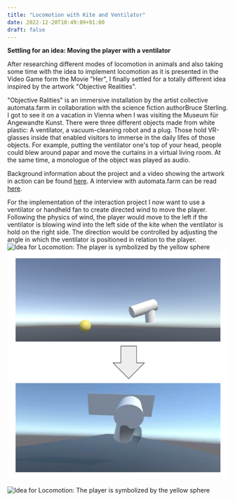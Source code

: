```yaml
---
title: "Locomotion with Kite and Ventilator"
date: 2022-12-20T10:49:09+01:00
draft: false
---
```



**Settling for an idea: Moving the player with a ventilator**

After researching different modes of locomotion in animals and also taking some time with the idea to implement locomotion as it is presented in the Video Game form the Movie "Her", I finally settled for a totally different idea inspired by the artwork "Objective Realities".

"Objective Ralities" is an immersive installation by the artist collective automata.farm in collaboration with the science fiction authorBruce Sterling. I got to see it on a vacation in Vienna when I was visiting the Museum für Angewandte Kunst. There were three different objects made from white plastic: A ventilator, a vacuum-cleaning robot and a plug. Those hold VR-glasses inside that enabled visitors to immerse in the daily lifes of those objects. For example, putting the ventilator one's top of your head, people could blew around papar and move the curtains in a virtual living room. At the same time, a monologue of the object was played as audio.

Background information about the project and a video showing the artwork in action can be found [here](https://www.wired.com/beyond-the-beyond/2018/08/automata-farm-objective-reality/). A interview with automata.farm can be read [here](https://speculativeedu.eu/interview-automato-farm/).

 For the implementation of the interaction project I now want to use a ventilator or handheld fan to create directed wind to move the player. Following the physics of wind, the player would move to the left if the ventilator is blowing wind into the left side of the kite when the ventilator is hold on the right side. The direction would be controlled by adjusting the angle in which the ventilator is positioned in relation to the player.
  ![Idea for Locomotion: The player is symbolized by the yellow sphere](/player_mod.png)
![Idea for Locomotion2: The player is symbolized by the yellow sphere](/content/posts/player_mod.png)
 
 ![Idea for Locomotion: The player is symbolized by the yellow sphere](/sketch_locomotion.png)
 
